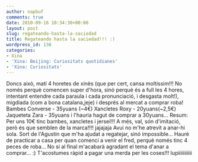 ```yaml
---
author: napbuf
comments: true
date: 2010-09-16 10:34:30+00:00
layout: post
slug: regateando-hasta-la-saciedad
title: Regateando hasta la saciedad!!! :)
wordpress_id: 138
categories:
- Xina
- 'Xina: Beijing: Curiositats quotidianes'
- 'Xina: Curiositats'
---
```


Doncs això, matí 4 horetes de xinès (que per cert, cansa moltíssim!!! No només perquè comencen super d'hora, sinó perquè és a full les 4 hores, intentant entendre cada paraula i cada pronunciació, i desgasta molt!), migdiada (com a bona catalana,jeje) i després al mercat a comprar roba!
Bambes Converse - 35yuans (~4€)
Xancletes Roxy - 20yuans(~2,5€)
Jaqueteta Zara - 35yuans i l'hauria hagut de comprar a 30yuans...
Resum: Per uns 10€ tinc bambes, xancletes i jersei!!! A més, val, són d'imitació, però és que semblen de la marca!!!! jajajaja
Avui no m'he atrevit a anar-hi sola. Sort de l'Agustín que m'ha ajudat a regatejar, sinó impossible... Hauré de practicar a casa per quan comenci a venir el fred, perquè només tinc 4 peces de roba... No si al final m'acabarà agradant el tema d'anar a comprar... :) T'acostumes ràpid a pagar una merda per les coses!!! Iupiiiiiiiiiii
